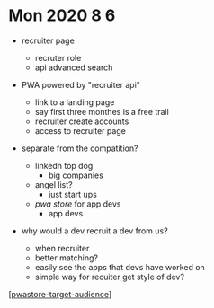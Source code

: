 # Mon 2020 8 6

- recruiter page
  - recruter role
  - api advanced search
- PWA powered by "recruiter api"
  - link to a landing page
  - say first three monthes is a free trail
  - recruiter create accounts
  - access to recruiter page

- separate from the compatition?
  - linkedn top dog
    - big companies
  - angel list?
    - just start ups
  - *pwa store* for app devs
    - app devs

- why would a dev recruit a dev from us?
  - when recruiter
  - better matching?
  - easily see the apps that devs have worked on
  - simple way for recuiter get style of dev?

[[pwastore-target-audience]]

[//begin]: # "Autogenerated link references for markdown compatibility"
[pwastore-target-audience]: pwastore-target-audience "Pwastore Target Audience"
[//end]: # "Autogenerated link references"